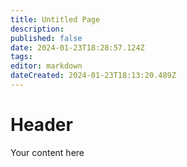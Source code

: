 ```yaml
---
title: Untitled Page
description: 
published: false
date: 2024-01-23T18:28:57.124Z
tags: 
editor: markdown
dateCreated: 2024-01-23T18:13:20.489Z
---
```


# Header
Your content here